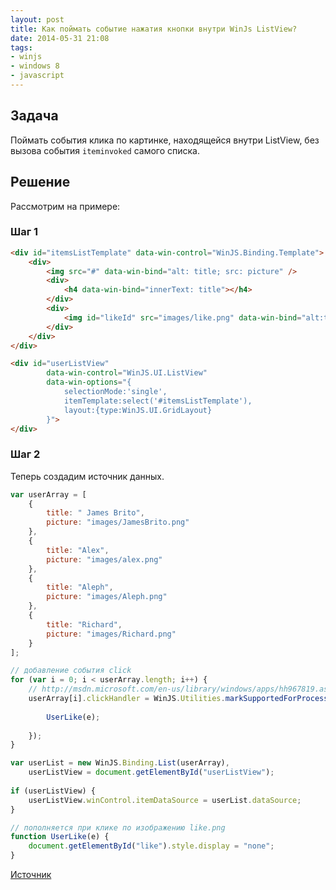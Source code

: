```yaml
---
layout: post
title: Как поймать событие нажатия кнопки внутри WinJs ListView?
date: 2014-05-31 21:08
tags:
- winjs
- windows 8
- javascript
---
```


## Задача

Поймать события клика по картинке, находящейся внутри ListView, без вызова события `iteminvoked` самого списка.

## Решение

Рассмотрим на примере:

### Шаг 1

```html
<div id="itemsListTemplate" data-win-control="WinJS.Binding.Template">
	<div>
		<img src="#" data-win-bind="alt: title; src: picture" />
		<div>
			<h4 data-win-bind="innerText: title"></h4>
		</div>
		<div>
			<img id="likeId" src="images/like.png" data-win-bind="alt:title; onclick: clickHandler;" />
		</div>
	</div>
</div>

<div id="userListView"
		data-win-control="WinJS.UI.ListView"
		data-win-options="{
			selectionMode:'single',
			itemTemplate:select('#itemsListTemplate'),
			layout:{type:WinJS.UI.GridLayout}
		}">
</div>
```

### Шаг 2

Теперь создадим источник данных.

```js
var userArray = [
	{
		title: " James Brito",
		picture: "images/JamesBrito.png"
	},
	{
		title: "Alex",
		picture: "images/alex.png"
	},
	{
		title: "Aleph",
		picture: "images/Aleph.png"
	},
	{
		title: "Richard",
		picture: "images/Richard.png"
	}
];

// добавление события сlick
for (var i = 0; i < userArray.length; i++) {
	// http://msdn.microsoft.com/en-us/library/windows/apps/hh967819.aspx
	userArray[i].clickHandler = WinJS.Utilities.markSupportedForProcessing(function (e) {
	
		UserLike(e);
		
	});
}

var userList = new WinJS.Binding.List(userArray),
	userListView = document.getElementById("userListView");
	
if (userListView) {
	userListView.winControl.itemDataSource = userList.dataSource;
}

// пополняется при клике по изображению like.png
function UserLike(e) {
	document.getElementById("like").style.display = "none";
}
```

[Источник](http://www.mindfiresolutions.com/How-to-catch-the-click-event-of-the-button-inside-the-WinJs-ListView-2482.php)
